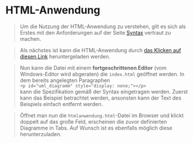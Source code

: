 # HTML-Anwendung

> Um die Nutzung der HTML-Anwendung zu verstehen, gilt es sich als Erstes mit den Anforderungen auf der Seite [Syntax](https://mwithoeft.github.io/RustUML/#/syntax) vertraut zu machen.  

> Als nächstes ist kann die HTML-Anwendung durch <a href="https://mwithoeft.github.io/RustUMLBuilds/htmlanwendung/htmlanwendung.html" download="HTML-Anwendung-RustUML.html">das Klicken auf diesen Link</a> heruntergeladen werden.  

> Nun kann die Datei mit einem **fortgeschrittenen Editor** (vom Windows-Editor wird abgeraten) die `index.html` geöffnet werden. In dem bereits angelegten Paragraphen <br/>`<p id="uml_diagramm" style="display: none;"></p>`<br/> kann die Spezifikation gemäß der Syntax eingetragen werden. Zuerst kann das Beispiel betrachtet werden, ansonsten kann der Text des Beispiels einfach entfernt werden.

> Öffnet man nun die `htmlanwendung.html`-Datei im Browser und klickt doppelt auf das große Feld, erscheinen die zuvor definierten Diagramme in Tabs. Auf Wunsch ist es ebenfalls möglich diese herunterzuladen.